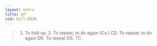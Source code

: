 ```yaml
---
layout: entry
title: ལྡབ་
vid: Hill:0939
---
```

> 1. To fold up. 2. To repeat, to do again (Cs.) CD. To repeat, to do again DK. To repeat DS, TC.
